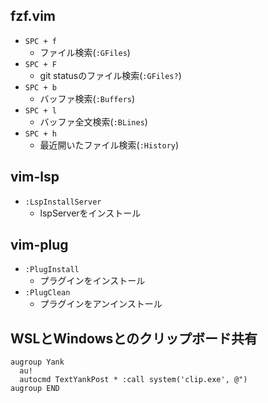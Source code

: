 
## fzf.vim

- `SPC + f`
  - ファイル検索(`:GFiles`)
- `SPC + F`
  - git statusのファイル検索(`:GFiles?`)
- `SPC + b`
  - バッファ検索(`:Buffers`)
- `SPC + l`
  - バッファ全文検索(`:BLines`)
- `SPC + h`
  - 最近開いたファイル検索(`:History`)

## vim-lsp

- `:LspInstallServer`
  - lspServerをインストール

## vim-plug

- `:PlugInstall`
  - プラグインをインストール
- `:PlugClean`
  - プラグインをアンインストール

## WSLとWindowsとのクリップボード共有

```
augroup Yank
  au!
  autocmd TextYankPost * :call system('clip.exe', @")
augroup END
```
